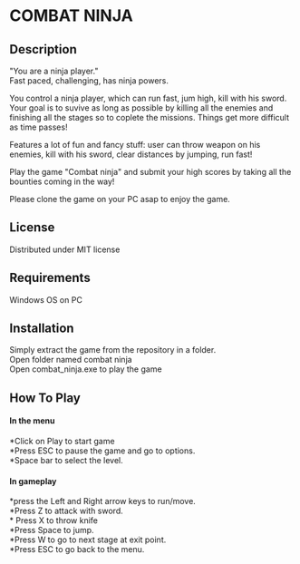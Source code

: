 <h1>COMBAT NINJA</h1>
<h2>Description</h2>
<p>"You are a ninja player." <br>
Fast paced, challenging, has ninja powers.<br>

You control a ninja player, which can run fast, jum high, kill with his sword. Your goal is to suvive as long as possible by killing all the enemies and finishing all the stages so to coplete the missions. Things get more difficult as time passes!<br>

Features a lot of fun and fancy stuff: user can throw weapon on his enemies, kill with his sword, clear distances by jumping, run fast!<br>

Play the game "Combat ninja" and submit your high scores by taking all the bounties coming in the way!<br>

Please clone the game on your PC asap to enjoy the game.</p>
<h2>License</h2>
Distributed under MIT license
<h2>Requirements</h2>
Windows OS on PC<br>
<h2>Installation</h2>
Simply extract the game from the repository in a folder.<br>
Open folder named combat ninja<br>
Open combat_ninja.exe to play the game<br>
<h2>How To Play</h2>
<h4>In the menu</h4>
*Click on Play to start game<br>
*Press ESC to pause the game and go to options.<br>
*Space bar to select the level.<br> 

<h4>In gameplay</h4> 
*press the Left and Right arrow keys to run/move.<br>
*Press Z to attack with sword.<br>
* Press X to throw knife<br>
*Press Space to jump.<br>
*Press W to go to next stage at exit point.<br>
*Press ESC to go back to the menu.<br>
